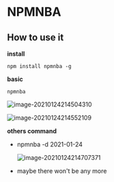 # NPMNBA

## How to use it

**install**

`npm install npmnba -g`

**basic**

`npmnba`

![image-20210124214504310](http://img.ethanlv.cn/image-20210124214504310.png)

![image-20210124214552109](http://img.ethanlv.cn/image-20210124214552109.png)

**others command**

- npmnba -d 2021-01-24

  ![image-20210124214707371](http://img.ethanlv.cn/image-20210124214707371.png)

- maybe there won't be any more
